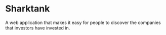 # Sharktank
A web application that makes it easy for people to discover the companies that investors have invested in.
